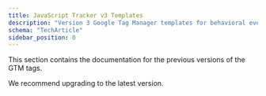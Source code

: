 ```yaml
---
title: JavaScript Tracker v3 Templates
description: "Version 3 Google Tag Manager templates for behavioral event tracking with legacy implementations."
schema: "TechArticle"
sidebar_position: 0
---
```


This section contains the documentation for the previous versions of the GTM tags.

We recommend upgrading to the latest version.

